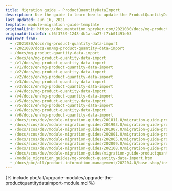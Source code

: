 ```yaml
---
title: Migration guide - ProductQuantityDataImport
description: Use the guide to learn how to update the ProductQuantityDataImport module.
last_updated: Jun 16, 2021
template: module-migration-guide-template
originalLink: https://documentation.spryker.com/2021080/docs/mg-product-quantity-data-import
originalArticleId: cf6f3759-1248-4b1a-aa27-f7cb01491e03
redirect_from:
  - /2021080/docs/mg-product-quantity-data-import
  - /2021080/docs/en/mg-product-quantity-data-import
  - /docs/mg-product-quantity-data-import
  - /docs/en/mg-product-quantity-data-import
  - /v1/docs/mg-product-quantity-data-import
  - /v1/docs/en/mg-product-quantity-data-import
  - /v2/docs/mg-product-quantity-data-import
  - /v2/docs/en/mg-product-quantity-data-import
  - /v3/docs/mg-product-quantity-data-import
  - /v3/docs/en/mg-product-quantity-data-import
  - /v4/docs/mg-product-quantity-data-import
  - /v4/docs/en/mg-product-quantity-data-import
  - /v5/docs/mg-product-quantity-data-import
  - /v5/docs/en/mg-product-quantity-data-import
  - /v6/docs/mg-product-quantity-data-import
  - /v6/docs/en/mg-product-quantity-data-import
  - /docs/scos/dev/module-migration-guides/201811.0/migration-guide-productquantitydataimport.html
  - /docs/scos/dev/module-migration-guides/201903.0/migration-guide-productquantitydataimport.html
  - /docs/scos/dev/module-migration-guides/201907.0/migration-guide-productquantitydataimport.html
  - /docs/scos/dev/module-migration-guides/202001.0/migration-guide-productquantitydataimport.html
  - /docs/scos/dev/module-migration-guides/202005.0/migration-guide-productquantitydataimport.html
  - /docs/scos/dev/module-migration-guides/202009.0/migration-guide-productquantitydataimport.html
  - /docs/scos/dev/module-migration-guides/202108.0/migration-guide-productquantitydataimport.html
  - /docs/scos/dev/module-migration-guides/migration-guide-productquantitydataimport.html
  - /module_migration_guides/mg-product-quantity-data-import.htm
  - /docs/pbc/all/product-information-management/202204.0/base-shop/install-and-upgrade/upgrade-modules/upgrade-the-productquantitydataimport-module.html
---
```


{% include pbc/all/upgrade-modules/upgrade-the-productquantitydataimport-module.md %} <!-- To edit, see /_includes/pbc/all/upgrade-modules/upgrade-the-productquantitydataimport-module.md -->
